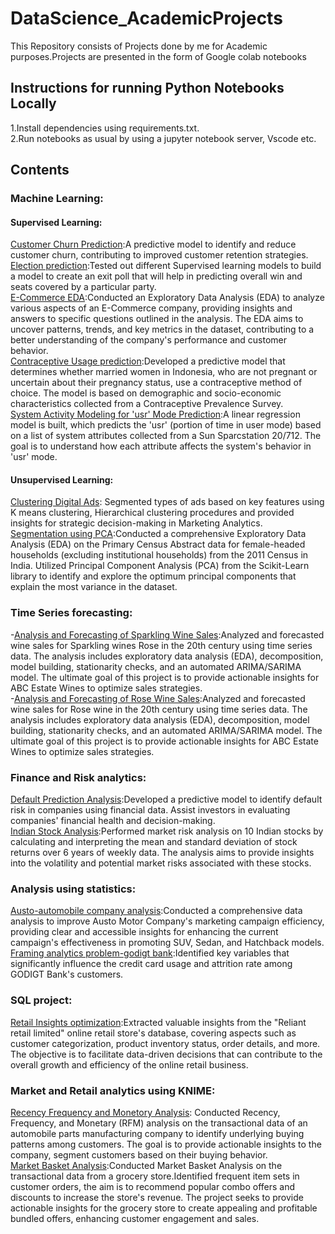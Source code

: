 # DataScience_AcademicProjects
This Repository consists of Projects done by me for Academic purposes.Projects are presented in the form of Google colab notebooks<br>
## Instructions for running Python Notebooks Locally
1.Install dependencies using requirements.txt.<br>
2.Run notebooks as usual by using a jupyter notebook server, Vscode etc.<br>
## Contents
### Machine Learning:
#### Supervised Learning:
[Customer Churn Prediction](https://github.com/RajithaMamillapally/DataScience_AcademicProjects/blob/main/Capsone_project/Customer%20Churn%20prediction.ipynb):A predictive model to identify and reduce customer churn, contributing to improved customer retention strategies.<br>
[Election prediction](https://github.com/RajithaMamillapally/DataScience_AcademicProjects/blob/main/Machine%20learning/Election%20prediction.ipynb):Tested out different Supervised learning models to build a model to create an exit poll that will help in predicting overall win and seats covered by a particular party.<br>
[E-Commerce EDA](https://github.com/RajithaMamillapally/DataScience_AcademicProjects/blob/main/Exploratory_Data_analysis/E-Commerce%20EDA.ipynb):Conducted an Exploratory Data Analysis (EDA) to analyze various aspects of an E-Commerce company, providing insights and answers to specific questions outlined in the analysis. The EDA aims to uncover patterns, trends, and key metrics in the dataset, contributing to a better understanding of the company's performance and customer behavior.<br>
[Contraceptive Usage prediction](https://github.com/RajithaMamillapally/DataScience_AcademicProjects/blob/main/predictive%20modeling/Contraceptive%20usage%20prediction.ipynb):Developed a predictive model that determines whether married women in Indonesia, who are not pregnant or uncertain about their pregnancy status, use a contraceptive method of choice. The model is based on demographic and socio-economic characteristics collected from a Contraceptive Prevalence Survey.<br>
[System Activity Modeling for 'usr' Mode Prediction](https://github.com/RajithaMamillapally/DataScience_AcademicProjects/blob/main/predictive%20modeling/System%20Activity%20Modeling%20for%20'usr'%20Mode%20Prediction.ipynb):A linear regression model is built, which predicts the 'usr' (portion of time in user mode) based on a list of system attributes collected from a Sun Sparcstation 20/712. The goal is to understand how each attribute affects the system's behavior in 'usr' mode.<br>
#### Unsupervised Learning:
[Clustering Digital Ads](https://github.com/RajithaMamillapally/DataScience_AcademicProjects/blob/main/data_mining/Segmentation%20using%20clustering.ipynb): Segmented types of ads based on key features using K means clustering, Hierarchical clustering procedures and provided insights for strategic decision-making in Marketing Analytics.<br>
[Segmentation using PCA](https://github.com/RajithaMamillapally/DataScience_AcademicProjects/blob/main/data_mining/Segmentation%20using%20PCA.ipynb):Conducted a comprehensive Exploratory Data Analysis (EDA) on the Primary Census Abstract data for female-headed households (excluding institutional households) from the 2011 Census in India. Utilized Principal Component Analysis (PCA) from the Scikit-Learn library to identify and explore the optimum principal components that explain the most variance in the dataset.<br>
### Time Series forecasting:
-[Analysis and Forecasting of Sparkling Wine Sales](https://github.com/RajithaMamillapally/DataScience_AcademicProjects/blob/main/Time%20series%20analysis/Time%20Series%20forecasting-%20Sparkling.ipynb):Analyzed and forecasted wine sales for Sparkling wines Rose in the 20th century using time series data. The analysis includes exploratory data analysis (EDA), decomposition, model building, stationarity checks, and an automated ARIMA/SARIMA model. The ultimate goal  of this project is to provide actionable insights for ABC Estate Wines to optimize sales strategies.<br>
-[Analysis and Forecasting of Rose Wine Sales](https://github.com/RajithaMamillapally/DataScience_AcademicProjects/blob/main/Time%20series%20analysis/Time%20Series%20forecasting-Rose.ipynb):Analyzed and forecasted wine sales for Rose wine in the 20th century using time series data. The analysis includes exploratory data analysis (EDA), decomposition, model building, stationarity checks, and an automated ARIMA/SARIMA model. The ultimate goal  of this project is to provide actionable insights for ABC Estate Wines to optimize sales strategies.<br>
### Finance and Risk analytics:
[Default Prediction Analysis](https://github.com/RajithaMamillapally/DataScience_AcademicProjects/blob/main/Finance%20and%20Risk%20analytics/Default%20prediction%20analysis.ipynb):Developed a predictive model to identify default risk in companies using financial data. Assist investors in evaluating companies' financial health and decision-making. <br>
[Indian Stock Analysis](https://github.com/RajithaMamillapally/DataScience_AcademicProjects/blob/main/Finance%20and%20Risk%20analytics/Indian%20stock%20analysis.ipynb):Performed market risk analysis on 10 Indian stocks by calculating and interpreting the mean and standard deviation of stock returns over 6 years of weekly data. The analysis aims to provide insights into the volatility and potential market risks associated with these stocks.<br>
### Analysis using statistics:
[Austo-automobile company analysis](https://github.com/RajithaMamillapally/DataScience_AcademicProjects/blob/main/Analysis_using_statistics/austo-automobile%20company%20analysis.ipynb):Conducted a comprehensive data analysis to improve Austo Motor Company's marketing campaign efficiency, providing clear and accessible insights for enhancing the current campaign's effectiveness in promoting SUV, Sedan, and Hatchback models.<br>
[Framing analytics problem-godigt bank](https://github.com/RajithaMamillapally/DataScience_AcademicProjects/blob/main/Analysis_using_statistics/Framing%20analytics%20problem-godigt%20bank.ipynb):Identified key variables that significantly influence the credit card usage and attrition rate among GODIGT Bank's customers.<br>
### SQL project:
[Retail Insights optimization](https://github.com/RajithaMamillapally/DataScience_AcademicProjects/tree/main/SQL%20Project):Extracted valuable insights from the "Reliant retail limited" online retail store's database, covering aspects such as customer categorization, product inventory status, order details, and more. The objective is to facilitate data-driven decisions that can contribute to the overall growth and efficiency of the online retail business.<br>
### Market and Retail analytics using KNIME:
[Recency Frequency and Monetory Analysis](https://github.com/RajithaMamillapally/DataScience_AcademicProjects/blob/main/Market%20and%20Retail%20Analytics/Market%20Basket%20Analysis.knwf): Conducted Recency, Frequency, and Monetary (RFM) analysis on the transactional data of an automobile parts manufacturing company to identify underlying buying patterns among customers. The goal is to provide actionable insights to the company, segment customers based on their buying behavior.<br>
[Market Basket Analysis]():Conducted Market Basket Analysis on the transactional data from a grocery store.Identified frequent item sets in customer orders, the aim is to recommend popular combo offers and discounts to increase the store's revenue. The project seeks to provide actionable insights for the grocery store to create appealing and profitable bundled offers, enhancing customer engagement and sales.
